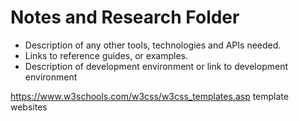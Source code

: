# Notes and Research Folder

- Description of any other tools, technologies and APIs needed.  
- Links to reference guides, or examples.
- Description of development environment or link to development environment


https://www.w3schools.com/w3css/w3css_templates.asp
template websites
